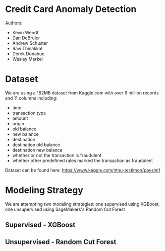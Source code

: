 # Credit Card Anomaly Detection

Authors:
- Kevin Wendt
- Dan DeBruler
- Andrew Schuster
- Ravi Thinakkal
- Derek Donahue
- Wesley Merkel

# Dataset

We are using a 182MB dataset from Kaggle.com with over 6 million records and 11 columns including:
- time
- transaction type
- amount
- origin
- old balance
- new balance
- destination
- destination old balance
- destination new balance
- whether or not the transaction is fraudulent
- whether other predefined rules marked the transaction as fraudulent

Dataset can be found here: https://www.kaggle.com/ntnu-testimon/paysim1

# Modeling Strategy
We are attempting two modeling strategies: one supervised using XGBoost, one unsupervised using SageMakers's Random Cut Forest

## Supervised - XGBoost

## Unsupervised - Random Cut Forest
